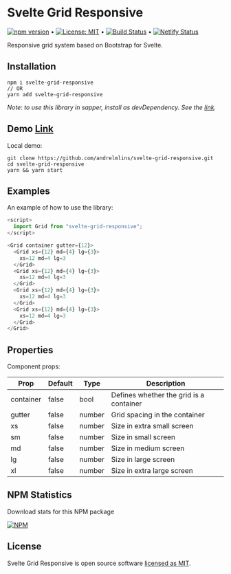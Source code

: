# Svelte Grid Responsive

[![npm version](https://badge.fury.io/js/svelte-grid-responsive.svg)](https://www.npmjs.com/package/svelte-grid-responsive) &bull; [![License: MIT](https://img.shields.io/badge/License-MIT-yellow.svg)](https://github.com/andrelmlins/svelte-grid-responsive/blob/master/LICENSE) &bull; [![Build Status](https://travis-ci.com/andrelmlins/svelte-grid-responsive.svg?branch=master)](https://travis-ci.com/andrelmlins/svelte-grid-responsive) &bull; [![Netlify Status](https://api.netlify.com/api/v1/badges/5697d9ca-6dcc-4839-99d1-fd0aca0e852c/deploy-status)](https://app.netlify.com/sites/svelte-grid-responsive/deploys)

Responsive grid system based on Bootstrap for Svelte.

## Installation

```
npm i svelte-grid-responsive
// OR
yarn add svelte-grid-responsive
```

<em>Note: to use this library in sapper, install as devDependency. See the [link](https://github.com/sveltejs/sapper-template#using-external-components).</em>

## Demo [Link](https://svelte-grid-responsive.netlify.com/)

Local demo:

```
git clone https://github.com/andrelmlins/svelte-grid-responsive.git
cd svelte-grid-responsive
yarn && yarn start
```

## Examples

An example of how to use the library:

```js
<script>
  import Grid from "svelte-grid-responsive";
</script>

<Grid container gutter={12}>
  <Grid xs={12} md={4} lg={3}>
    xs=12 md=4 lg=3
  </Grid>
  <Grid xs={12} md={4} lg={3}>
    xs=12 md=4 lg=3
  </Grid>
  <Grid xs={12} md={4} lg={3}>
    xs=12 md=4 lg=3
  </Grid>
  <Grid xs={12} md={4} lg={3}>
    xs=12 md=4 lg=3
  </Grid>
</Grid>
```

## Properties

Component props:

| Prop      | Default | Type   | Description                             |
| --------- | ------- | ------ | --------------------------------------- |
| container | false   | bool   | Defines whether the grid is a container |
| gutter    | false   | number | Grid spacing in the container           |
| xs        | false   | number | Size in extra small screen              |
| sm        | false   | number | Size in small screen                    |
| md        | false   | number | Size in medium screen                   |
| lg        | false   | number | Size in large screen                    |
| xl        | false   | number | Size in extra large screen              |

## NPM Statistics

Download stats for this NPM package

[![NPM](https://nodei.co/npm/svelte-grid-responsive.png)](https://nodei.co/npm/svelte-grid-responsive/)

## License

Svelte Grid Responsive is open source software [licensed as MIT](https://github.com/andrelmlins/svelte-grid-responsive/blob/master/LICENSE).
